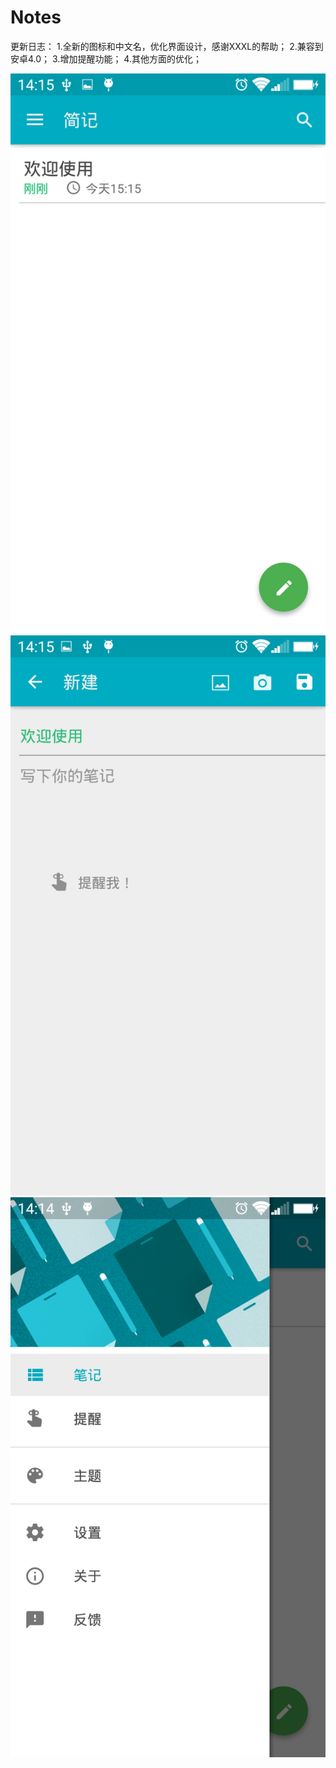 # Notes
<title>简记1.15</title>

更新日志：
1.全新的图标和中文名，优化界面设计，感谢XXXL的帮助；
2.兼容到安卓4.0；
3.增加提醒功能；
4.其他方面的优化；

![image](https://github.com/Lkxxx/Notes/blob/master/Screenshot1.png)
![image](https://github.com/Lkxxx/Notes/blob/master/Screenshot2.png)
![image](https://github.com/Lkxxx/Notes/blob/master/Screenshot3.png)